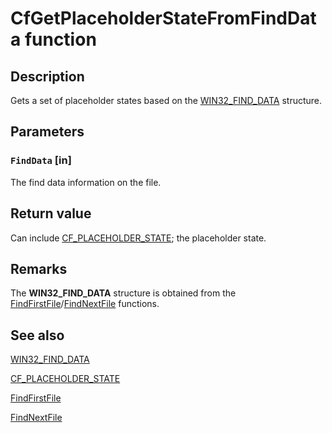 # CfGetPlaceholderStateFromFindData function

## Description

Gets a set of placeholder states based on the [WIN32_FIND_DATA](https://learn.microsoft.com/windows/win32/api/minwinbase/ns-minwinbase-win32_find_dataa) structure.

## Parameters

### `FindData` [in]

The find data information on the file.

## Return value

Can include [CF_PLACEHOLDER_STATE](https://learn.microsoft.com/windows/win32/api/cfapi/ne-cfapi-cf_placeholder_state); the placeholder state.

## Remarks

The **WIN32_FIND_DATA** structure is obtained from the [FindFirstFile](https://learn.microsoft.com/windows/win32/api/fileapi/nf-fileapi-findfirstfilea)/[FindNextFile](https://learn.microsoft.com/windows/win32/api/fileapi/nf-fileapi-findnextfilea) functions.

## See also

[WIN32_FIND_DATA](https://learn.microsoft.com/windows/win32/api/minwinbase/ns-minwinbase-win32_find_dataa)

[CF_PLACEHOLDER_STATE](https://learn.microsoft.com/windows/win32/api/cfapi/ne-cfapi-cf_placeholder_state)

[FindFirstFile](https://learn.microsoft.com/windows/win32/api/fileapi/nf-fileapi-findfirstfilea)

[FindNextFile](https://learn.microsoft.com/windows/win32/api/fileapi/nf-fileapi-findnextfilea)